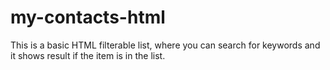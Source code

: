 # my-contacts-html
This is a basic HTML filterable list, where you can search for keywords and it shows result if the item is in the list.

